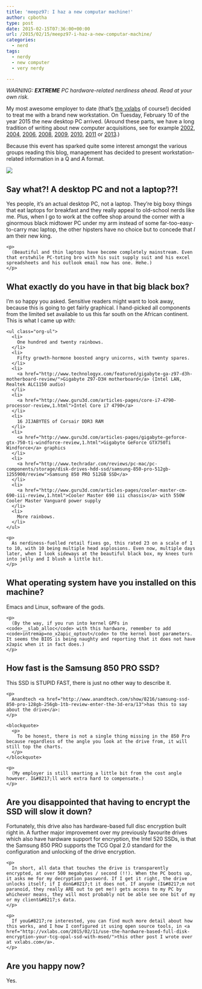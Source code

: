 ```yaml
---
title: 'meepz97: I haz a new computar machine!'
author: cpbotha
type: post
date: 2015-02-15T07:36:00+00:00
url: /2015/02/15/meepz97-i-haz-a-new-computar-machine/
categories:
  - nerd
tags:
  - nerdy
  - new computer
  - very nerdy

---
```

_WARNING: **EXTREME** PC hardware-related nerdiness ahead. Read at your own risk._ 

My most awesome employer to date (that&#8217;s [the vxlabs][1] of course!) decided to treat me with a brand new workstation. On Tuesday, February 10 of the year 2015 the new desktop PC arrived. (Around these parts, we have a long tradition of writing about new computer acquisitions, see for example [2002][2], [2004][3], [2006][4], [2008][5], [2009][6], [2010][7], [2011][8] or [2013][9].) 

Because this event has sparked quite some interest amongst the various groups reading this blog, management has decided to present workstation-related information in a Q and A format. 

<div class="figure">
  <p>
    <a href="http://cpbotha.net/wp-content/uploads/2015/02/wpid-meepz97_exposed.jpg" data-rel="lightbox-image-0" data-rl_title="" data-rl_caption="" title=""><img src="http://cpbotha.net/wp-content/uploads/2015/02/wpid-meepz97_exposed-249x300.jpg" /></a>
  </p></p>
</div>

<div id="outline-container-sec-1" class="outline-2">
  <h2 id="sec-1">
    Say what?! A desktop PC and not a laptop??!
  </h2>
  
  <div class="outline-text-2" id="text-1">
    <p>
      Yes people, it&#8217;s an actual desktop PC, not a laptop. They&#8217;re big boxy things that eat laptops for breakfast and they really appeal to old-school nerds like me. Plus, when I go to work at the coffee shop around the corner with a ginormous black midtower PC under my arm instead of some far-too-easy-to-carry mac laptop, the other hipsters have no choice but to concede that <i>I</i> am their new king.
    </p>
    
    <p>
      (Beautiful and thin laptops have become completely mainstream. Even that erstwhile PC-toting bro with his suit supply suit and his excel spreadsheets and his outlook email now has one. Hehe.)
    </p>
  </div>
</div>

<div id="outline-container-sec-2" class="outline-2">
  <h2 id="sec-2">
    What exactly do you have in that big black box?
  </h2>
  
  <div class="outline-text-2" id="text-2">
    <p>
      I&#8217;m so happy you asked. Sensitive readers might want to look away, because this is going to get fairly graphical. I hand-picked all components from the limited set available to us this far south on the African continent. This is what I came up with:
    </p>
    
    <ul class="org-ul">
      <li>
        One hundred and twenty rainbows.
      </li>
      <li>
        Fifty growth-hormone boosted angry unicorns, with twenty spares.
      </li>
      <li>
        <a href="http://www.technologyx.com/featured/gigabyte-ga-z97-d3h-motherboard-review/">Gigabyte Z97-D3H motherboard</a> (Intel LAN, Realtek ALC1150 audio)
      </li>
      <li>
        <a href="http://www.guru3d.com/articles-pages/core-i7-4790-processor-review,1.html">Intel Core i7 4790</a>
      </li>
      <li>
        16 JIJABYTES of Corsair DDR3 RAM
      </li>
      <li>
        <a href="http://www.guru3d.com/articles-pages/gigabyte-geforce-gtx-750-ti-windforce-review,1.html">Gigabyte GeForce GTX750Ti Windforce</a> graphics
      </li>
      <li>
        <a href="http://www.techradar.com/reviews/pc-mac/pc-components/storage/disk-drives-hdd-ssd/samsung-850-pro-512gb-1255900/review">Samsung 850 PRO 512GB SSD</a>
      </li>
      <li>
        <a href="http://www.guru3d.com/articles-pages/cooler-master-cm-690-iii-review,1.html">Cooler Master 690 iii chassis</a> with 550W Cooler Master Vanguard power supply
      </li>
      <li>
        More rainbows.
      </li>
    </ul>
    
    <p>
      As nerdiness-fuelled retail fixes go, this rated 23 on a scale of 1 to 10, with 10 being multiple head asplosions. Even now, multiple days later, when I look sideways at the beautiful black box, my knees turn into jelly and I blush a little bit.
    </p>
  </div>
</div>

<div id="outline-container-sec-3" class="outline-2">
  <h2 id="sec-3">
    What operating system have you installed on this machine?
  </h2>
  
  <div class="outline-text-2" id="text-3">
    <p>
      Emacs and Linux, software of the gods.
    </p>
    
    <p>
      (By the way, if you run into kernel GPFs in <code>__slab_alloc</code> with this hardware, remember to add <code>intremap=no_x2apic_optout</code> to the kernel boot parameters. It seems the BIOS is being naughty and reporting that it does not have x2apic when it in fact does.)
    </p>
  </div>
</div>

<div id="outline-container-sec-4" class="outline-2">
  <h2 id="sec-4">
    How fast is the Samsung 850 PRO SSD?
  </h2>
  
  <div class="outline-text-2" id="text-4">
    <p>
      This SSD is STUPID FAST, there is just no other way to describe it.
    </p>
    
    <p>
      Anandtech <a href="http://www.anandtech.com/show/8216/samsung-ssd-850-pro-128gb-256gb-1tb-review-enter-the-3d-era/13">has this to say about the drive</a>:
    </p>
    
    <blockquote>
      <p>
        To be honest, there is not a single thing missing in the 850 Pro because regardless of the angle you look at the drive from, it will still top the charts.
      </p>
    </blockquote>
    
    <p>
      (My employer is still smarting a little bit from the cost angle however. I&#8217;ll work extra hard to compensate.)
    </p>
  </div>
</div>

<div id="outline-container-sec-5" class="outline-2">
  <h2 id="sec-5">
    Are you disappointed that having to encrypt the SSD will slow it down?
  </h2>
  
  <div class="outline-text-2" id="text-5">
    <p>
      Fortunately, this drive also has hardware-based full disc encryption built right in. A further major improvement over my previously favourite drives which also have hardware support for encryption, the Intel 520 SSDs, is that the Samsung 850 PRO supports the TCG Opal 2.0 standard for the configuration and unlocking of the drive encryption.
    </p>
    
    <p>
      In short, all data that touches the drive is transparently encrypted, at over 500 megabytes / second (!!). When the PC boots up, it asks me for my decryption password. If I get it right, the drive unlocks itself; if I don&#8217;t it does not. If anyone (I&#8217;m not paranoid, they really ARE out to get me!) gets access to my PC by whichever means, they will most probably not be able see one bit of my or my client&#8217;s data.
    </p>
    
    <p>
      If you&#8217;re interested, you can find much more detail about how this works, and I how I configured it using open source tools, in <a href="http://vxlabs.com/2015/02/11/use-the-hardware-based-full-disk-encryption-your-tcg-opal-ssd-with-msed/">this other post I wrote over at vxlabs.com</a>.
    </p>
  </div>
</div>

<div id="outline-container-sec-6" class="outline-2">
  <h2 id="sec-6">
    Are you happy now?
  </h2>
  
  <div class="outline-text-2" id="text-6">
    <p>
      Yes.
    </p>
  </div>
</div>

 [1]: http://www.vxlabs.com/
 [2]: http://cpbotha.net/2002/07/17/toe-matj-toe-sei-not-enaf-taim/
 [3]: http://cpbotha.net/2004/05/26/laptop-no-2/
 [4]: http://cpbotha.net/2006/07/22/new-new-laptop-laptop/
 [5]: http://cpbotha.net/2008/07/15/pleasure-apparatus-2008/
 [6]: http://cpbotha.net/2009/09/05/weekly-head-voices-for-week-36/
 [7]: http://cpbotha.net/2010/11/21/an-inside-job-weekly-head-voices-33/
 [8]: http://cpbotha.net/2011/08/16/new-samsung-np300v3a-laptop-is-welcomed-into-the-family/
 [9]: http://vxlabs.com/2013/03/24/acer-v3-571g-fullhd-ips-superb-priceperformance-linux-development-laptop/
